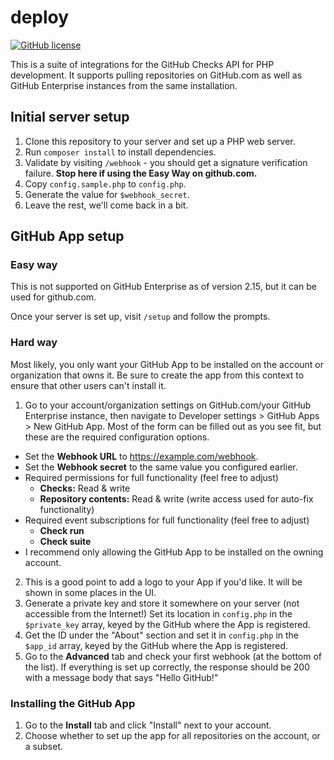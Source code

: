 # deploy
[![GitHub license](https://img.shields.io/github/license/kberzinch/php-checks.svg?style=flat-square)](https://raw.githubusercontent.com/kberzinch/php-checks/master/LICENSE.md)

This is a suite of integrations for the GitHub Checks API for PHP development. It supports pulling repositories on GitHub.com as well as GitHub Enterprise instances from the same installation.

## Initial server setup
1. Clone this repository to your server and set up a PHP web server.
2. Run `composer install` to install dependencies.
3. Validate by visiting `/webhook` - you should get a signature verification failure. **Stop here if using the Easy Way on github.com.**
4. Copy `config.sample.php` to `config.php`.
5. Generate the value for `$webhook_secret`.
7. Leave the rest, we'll come back in a bit.

## GitHub App setup

### Easy way
This is not supported on GitHub Enterprise as of version 2.15, but it can be used for github.com.

Once your server is set up, visit `/setup` and follow the prompts.

### Hard way

Most likely, you only want your GitHub App to be installed on the account or organization that owns it. Be sure to create the app from this context to ensure that other users can't install it.

1. Go to your account/organization settings on GitHub.com/your GitHub Enterprise instance, then navigate to Developer settings > GitHub Apps > New GitHub App. Most of the form can be filled out as you see fit, but these are the required configuration options.
  * Set the **Webhook URL** to https://example.com/webhook.
  * Set the **Webhook secret** to the same value you configured earlier.
  * Required permissions for full functionality (feel free to adjust)
    * **Checks:** Read & write
    * **Repository contents:** Read & write (write access used for auto-fix functionality)
  * Required event subscriptions for full functionality (feel free to adjust)
    * **Check run**
    * **Check suite**
  * I recommend only allowing the GitHub App to be installed on the owning account.
2. This is a good point to add a logo to your App if you'd like. It will be shown in some places in the UI.
3. Generate a private key and store it somewhere on your server (not accessible from the Internet!) Set its location in `config.php` in the `$private_key` array, keyed by the GitHub where the App is registered.
4. Get the ID under the "About" section and set it in `config.php` in the `$app_id` array, keyed by the GitHub where the App is registered.
5. Go to the **Advanced** tab and check your first webhook (at the bottom of the list). If everything is set up correctly, the response should be 200 with a message body that says "Hello GitHub!"

### Installing the GitHub App
1. Go to the **Install** tab and click "Install" next to your account.
2. Choose whether to set up the app for all repositories on the account, or a subset.
